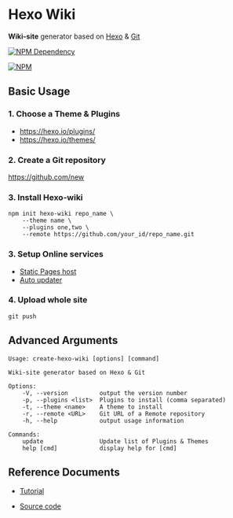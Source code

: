 # Hexo Wiki

**Wiki-site** generator based on [Hexo](https://hexo.io/) & [Git](https://git-scm.com/)

[![NPM Dependency](https://david-dm.org/TechQuery/create-hexo-wiki.svg)](https://david-dm.org/TechQuery/create-hexo-wiki)

[![NPM](https://nodei.co/npm/create-hexo-wiki.png?downloads=true&downloadRank=true&stars=true)](https://nodei.co/npm/create-hexo-wiki/)


## Basic Usage

### 1. Choose a Theme & Plugins

 - https://hexo.io/plugins/
 - https://hexo.io/themes/

### 2. Create a Git repository

https://github.com/new

### 3. Install Hexo-wiki

```Shell
npm init hexo-wiki repo_name \
    --theme name \
    --plugins one,two \
    --remote https://github.com/your_id/repo_name.git
```

### 3. Setup Online services

 - [Static Pages host](https://pages.github.com/)
 - [Auto updater](https://github.com/marketplace/travis-ci)

### 4. Upload whole site

```Shell
git push
```

## Advanced Arguments

    Usage: create-hexo-wiki [options] [command]

    Wiki-site generator based on Hexo & Git

    Options:
        -V, --version         output the version number
        -p, --plugins <list>  Plugins to install (comma separated)
        -t, --theme <name>    A theme to install
        -r, --remote <URL>    Git URL of a Remote repository
        -h, --help            output usage information

    Commands:
        update                Update list of Plugins & Themes
        help [cmd]            display help for [cmd]


## Reference Documents

 - [Tutorial](https://tech-query.me/development/hello-hexo-travis/)

 - [Source code](https://github.com/TechQuery/create-hexo-wiki)
